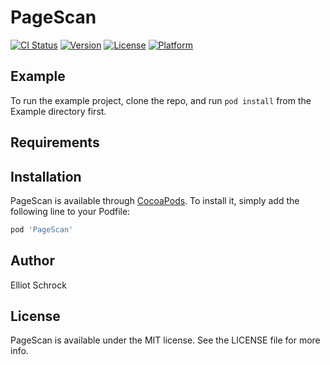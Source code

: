 # PageScan

[![CI Status](https://img.shields.io/travis/Elliot/PageScan.svg?style=flat)](https://travis-ci.org/Elliot/PageScan)
[![Version](https://img.shields.io/cocoapods/v/PageScan.svg?style=flat)](https://cocoapods.org/pods/PageScan)
[![License](https://img.shields.io/cocoapods/l/PageScan.svg?style=flat)](https://cocoapods.org/pods/PageScan)
[![Platform](https://img.shields.io/cocoapods/p/PageScan.svg?style=flat)](https://cocoapods.org/pods/PageScan)

## Example

To run the example project, clone the repo, and run `pod install` from the Example directory first.

## Requirements

## Installation

PageScan is available through [CocoaPods](https://cocoapods.org). To install
it, simply add the following line to your Podfile:

```ruby
pod 'PageScan'
```

## Author

Elliot Schrock

## License

PageScan is available under the MIT license. See the LICENSE file for more info.
